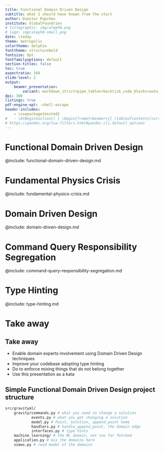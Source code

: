```yaml
---
title: Functional Domain Driven Design
subtitle: what I should have known from the start
author: Dimitar Popchev
institute: GlobalFoundries
# titlegraphic: img/aleph0.png
# logo: img/aleph0-small.png
date: \today
theme: metropolis
colortheme: dolphin
fonttheme: structurebold
fontsize: 8pt
fontfamilyoptions: default
section-titles: false
toc: true
aspectratio: 169
slide-level: 2
output:
    beamer_presentation:
        variant: markdown_strict+pipe_tables+backtick_code_blocks+auto_identifiers+strikeout+yaml_metadata_block+implicit_figures+all_symbols_escapable+link_attributes+smart+fenced_divs
dpi: 300
listings: true
pdf-engine-opt: -shell-escape
header-includes:
    - \usepackage{minted}
#   - \AtBeginSection[] { \begin{frame}<beamer>{} \tableofcontents[currentsection] \end{frame} }
# https://pandoc.org/lua-filters.html#pandoc.cli.default_options
---
```


# Functional Domain Driven Design

@include: functional-domain-driven-design.md

# Fundamental Physics Crisis

@include: fundamental-physics-crisis.md

# Domain Driven Design

@include: domain-driven-design.md

# Command Query Responsibility Segregation

@include: command-query-responsibility-segregation.md

# Type Hinting

@include: type-hinting.md

# Take away

## Take away

- Enable domain experts involvement using Domain Driven Design techniques
- Improve your codebase adopting type hinting
- Do to enforce mixing things that do not belong together
- Use this presentation as a kata

## Simple Functional Domain Driven Design project structure

```bash
src/gravityml/
    gravity/commands.py # what you need to change a solution
            events.py # what you get changing a solution
            model.py # Point, Solution, append_point home
            handlers.py # handle_append_point, the domain edge
            interfaces.py # type hints
    machine_learning/ # the ML domain, not too far fetched
    application.py # mix the domains here
    views.py # read model of the domains
```

